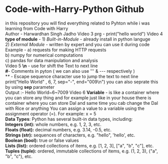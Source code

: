 # Code-with-Harry-Python Github
in this repository you will find everything related to Pyhton while i was learning from Code with Harry
<br>
Author - Harwardhan Singh Jadho
Video 3 
prg - print("hello world")
Video 4
**type of module** - 1) _Built-in-Module_ - already install in python languge 
<br>
2) _External Module_ - written by expert and you can use it during code 
<br>
Example - a) requests for making HTTP requests
<br>
b) numpy for numerical computations
<br>
c) pandas for data manipulation and analysis
<br>
Video 5 
**\n** - use for shift the Text to next line 
<br>
**#**-  Comments in pyton ( we can also use ''' & --- respectively )
<br>
**\** - Escape sequence character use to jump the text to next line 
<br>
print("Hello World" , 6, 7, sep="-", end="009\n") you can also seprate this by using **sep** parameter 
<br>
Output :- Hello World~6~7009
Video 6
**Variable** - is like a container where you can store any thing and for example just like in your house there is container where you can store Dal and same time you cab change the Dal with Rice or anything You can assign a value to a variable using the assignment operator (=). For example: x = 5
<br>
**Data Types**: Python has several built-in data types, including:
<br>
**Integers (int):** whole numbers, e.g. 1, 2, 3, etc.
<br>
**Floats (float):** decimal numbers, e.g. 3.14, -0.5, etc.
<br>
**Strings (str):** sequences of characters, e.g. "hello", 'hello', etc.
<br>
**Boolean (bool):** true or false values
<br>
**Lists (list):** ordered collections of items, e.g. [1, 2, 3], ["a", "b", "c"], etc.
<br>
**Tuples (tuple):** ordered, immutable collections of items, e.g. (1, 2, 3), ("a", "b", "c"), etc.
